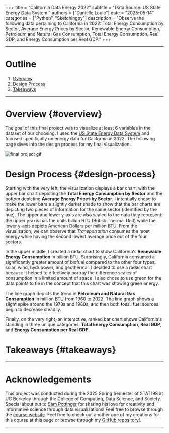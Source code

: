 +++
title = "California Data Energy 2022"
subtitle = "Data Source: US State Energy Data System "
authors = ["Danielle Louie"]
date = "2025-05-14"
categories = ["Python", "Sketchingpy"]
description = "Observe the following data pertaining to California in 2022: Total Energy Consumption by Sector, Average Energy Prices by Sector, Renewable Energy Consumption, Petroleum and Natural Gas Consumption, Total Energy Consumption, Real GDP, and Energy Consumption per Real GDP."
+++

---

# Outline
1. [Overview](#overview)
2. [Design Process](#design-process)
3. [Takeaways](#takeaways)

---
# Overview {#overview}
The goal of this final project was to visualize at least 6 variables in the dataset of our choosing. I used the <a href="https://www.eia.gov/state/seds/" target="_blank" rel="noopener noreferrer">US State Energy Data System</a> and focused specifically on energy data for California in 2022. The following page dives into the design process for my final visualization.

![final project gif](/images/stat_198/Final_Project.gif)

# Design Process {#design-process}
Starting with the very left, the visualization displays a bar chart, with the upper bar chart depicting the **Total Energy Consumption by Sector** and the bottom depicting **Average Energy Prices by Sector**. I intentially chose to make the lower bars a slightly darker shade to show that the bar charts are depicting two pieces of information for the same sector (identified by the hue). The upper and lower y-axis are also scaled to the data they represent: the upper y-axis has the units billion BTU (British Thermal Unit) while the lower y-axis depicts American Dollars per million BTU. From the visualization, we can observe that *Transportation* consumes the most energy while having the second lowest average price out of the four sectors.

In the upper middle, I created a radar chart to show California's **Renewable Energy Consumption** in billion BTU. Surprisingly, California consumed a significantly greater amount of biofuel compared to the other four types: solar, wind, hydripower, and geothermal. I decided to use a radar chart because it helped to effectively portray the difference scales of consumption in a limited amount of space. I also chose to use green for the data points to tie in the concept that this chart was showing green energy.

The line graph depicts the trend in **Petroleum and Natural Gas Consumption** in million BTU from 1960 to 2022. The line graph shows a slight spike around the 1970s and 1980s, and then both fossil fuel sources begin to decrease steadily. 

Finally, on the very right, an interactive, ranked bar chart shows California's standing in three unique categories: **Total Energy Consumption**, **Real GDP**, and **Energy Consumption per Real GDP**.

# Takeaways {#takeaways}


---

# Acknowledgements
This project was conducted during the 2025 Spring Semester of STAT198 at UC Berkeley through the College of Computing, Data Science, and Society. Special shout out to <a href="https://gleap.org/" target ="_blank" rel="noopener noreferrer">Sam Pottinger</a> for sharing his love for creativity and informative science through data visualizations! Feel free to browse through the <a href="https://interactivedatascience.courses/" target="_blank" rel="noopener no referrer">course website</a>. Feel free to check out another one of my creations for this course at this page or browse through my <a href="https://github.com/danilouie/stat-198" target="_blank" rel="noopener noreferrer">GitHub repository</a>!. 

---